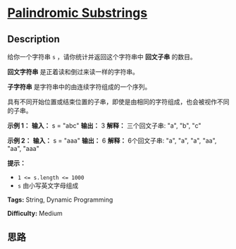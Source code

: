 # [Palindromic Substrings][title]

## Description

给你一个字符串 `s` ，请你统计并返回这个字符串中 **回文子串** 的数目。

**回文字符串** 是正着读和倒过来读一样的字符串。

**子字符串** 是字符串中的由连续字符组成的一个序列。

具有不同开始位置或结束位置的子串，即使是由相同的字符组成，也会被视作不同的子串。



**示例 1：**
            **输入：** s = "abc"    **输出：** 3    **解释：** 三个回文子串: "a", "b", "c"    

**示例 2：**
            **输入：** s = "aaa"    **输出：** 6    **解释：** 6个回文子串: "a", "a", "a", "aa", "aa", "aaa"



**提示：**

  * `1 <= s.length <= 1000`
  * `s` 由小写英文字母组成


**Tags:** String, Dynamic Programming

**Difficulty:** Medium

## 思路

[title]: https://leetcode-cn.com/problems/palindromic-substrings
